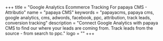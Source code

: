 +++
title = "Google Analytics Ecommerce Tracking For papaya CMS - Attributio"
name = "papaya CMS"
keywords = "papayacms, papaya cms, google analytics, cms, adwords, facebook, ppc, attribution, track leads, conversion tracking"
description = "Connect Google Analytics with papaya CMS to find our where your leads are coming from. Track leads from the source - from search to ppc."
logo = ""
+++

